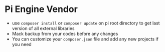 Pi Engine Vendor
=================
* use `composer install` or `composer update` on pi root directory to get last version of all external libraries
* Mack backup from your codes before any changes
* You can customize your `composer.json` file and add any new projects if you need